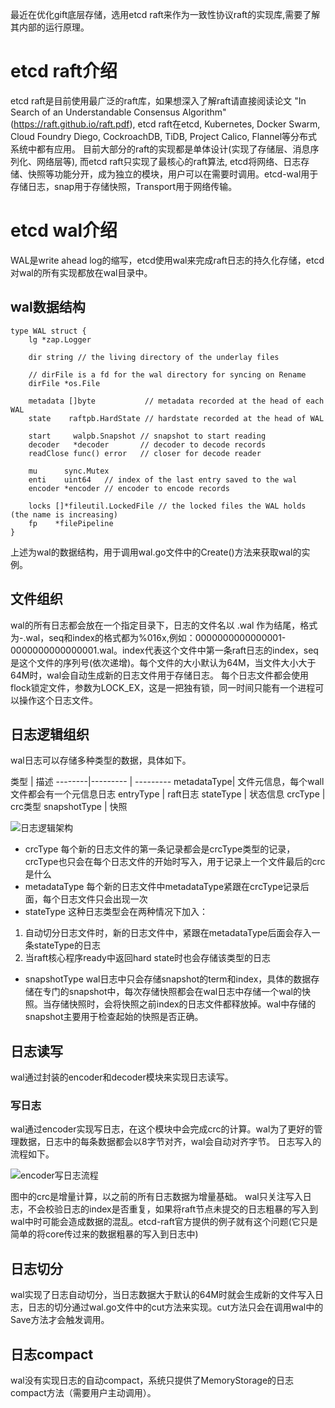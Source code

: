 最近在优化gift底层存储，选用etcd raft来作为一致性协议raft的实现库,需要了解其内部的运行原理。

# etcd raft介绍
etcd raft是目前使用最广泛的raft库，如果想深入了解raft请直接阅读论文 "In Search of an Understandable Consensus Algorithm"(https://raft.github.io/raft.pdf), etcd raft在etcd, Kubernetes, Docker Swarm, Cloud Foundry Diego, CockroachDB, TiDB, Project Calico, Flannel等分布式系统中都有应用。
目前大部分的raft的实现都是单体设计(实现了存储层、消息序列化、网络层等), 而etcd raft只实现了最核心的raft算法, etcd将网络、日志存储、快照等功能分开，成为独立的模块，用户可以在需要时调用。etcd-wal用于存储日志，snap用于存储快照，Transport用于网络传输。

# etcd wal介绍
WAL是write ahead log的缩写，etcd使用wal来完成raft日志的持久化存储，etcd对wal的所有实现都放在wal目录中。

## wal数据结构
```
type WAL struct {
    lg *zap.Logger

    dir string // the living directory of the underlay files

    // dirFile is a fd for the wal directory for syncing on Rename
    dirFile *os.File

    metadata []byte           // metadata recorded at the head of each WAL
    state    raftpb.HardState // hardstate recorded at the head of WAL

    start     walpb.Snapshot // snapshot to start reading
    decoder   *decoder       // decoder to decode records
    readClose func() error   // closer for decode reader

    mu      sync.Mutex
    enti    uint64   // index of the last entry saved to the wal
    encoder *encoder // encoder to encode records

    locks []*fileutil.LockedFile // the locked files the WAL holds (the name is increasing)
    fp    *filePipeline
}
```
上述为wal的数据结构，用于调用wal.go文件中的Create()方法来获取wal的实例。

## 文件组织
wal的所有日志都会放在一个指定目录下，日志的文件名以 .wal 作为结尾，格式为<seq>-<index>.wal，seq和index的格式都为%016x,例如：0000000000000001-0000000000000001.wal。index代表这个文件中第一条raft日志的index，seq是这个文件的序列号(依次递增)。每个文件的大小默认为64M，当文件大小大于64M时，wal会自动生成新的日志文件用于存储日志。
每个日志文件都会使用flock锁定文件，参数为LOCK_EX，这是一把独有锁，同一时间只能有一个进程可以操作这个日志文件。

## 日志逻辑组织
wal日志可以存储多种类型的数据，具体如下。

类型 | 描述
--------|--------- | ---------
metadataType| 文件元信息，每个wall文件都会有一个元信息日志
entryType | raft日志
stateType | 状态信息
crcType | crc类型
snapshotType | 快照

![日志逻辑架构](/images/posts/wal-log.png)


- crcType
每个新的日志文件的第一条记录都会是crcType类型的记录，crcType也只会在每个日志文件的开始时写入，用于记录上一个文件最后的crc是什么
- metadataType
每个新的日志文件中metadataType紧跟在crcType记录后面，每个日志文件只会出现一次
- stateType
这种日志类型会在两种情况下加入：
1. 自动切分日志文件时，新的日志文件中，紧跟在metadataType后面会存入一条stateType的日志
2. 当raft核心程序ready中返回hard state时也会存储该类型的日志
- snapshotType
wal日志中只会存储snapshot的term和index，具体的数据存储在专门的snapshot中，每次存储快照都会在wal日志中存储一个wal的快照。当存储快照时，会将快照之前index的日志文件都释放掉。wal中存储的snapshot主要用于检查起始的快照是否正确。


## 日志读写
wal通过封装的encoder和decoder模块来实现日志读写。

### 写日志
wal通过encoder实现写日志，在这个模块中会完成crc的计算。wal为了更好的管理数据，日志中的每条数据都会以8字节对齐，wal会自动对齐字节。
日志写入的流程如下。

![encoder写日志流程](/images/posts/encoder-flow.png)

图中的crc是增量计算，以之前的所有日志数据为增量基础。
wal只关注写入日志，不会校验日志的index是否重复，如果将raft节点未提交的日志粗暴的写入到wal中时可能会造成数据的混乱。etcd-raft官方提供的例子就有这个问题(它只是简单的将core传过来的数据粗暴的写入到日志中)

## 日志切分
wal实现了日志自动切分，当日志数据大于默认的64M时就会生成新的文件写入日志，日志的切分通过wal.go文件中的cut方法来实现。cut方法只会在调用wal中的Save方法才会触发调用。

## 日志compact
wal没有实现日志的自动compact，系统只提供了MemoryStorage的日志compact方法（需要用户主动调用）。
